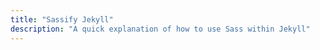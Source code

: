 ```yaml
---
title: "Sassify Jekyll"
description: "A quick explanation of how to use Sass within Jekyll"
---
```

